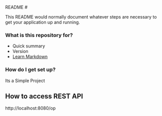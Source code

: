  README #

This README would normally document whatever steps are necessary to get your application up and running.

### What is this repository for? ###


* Quick summary
* Version
* [Learn Markdown](https://bitbucket.org/tutorials/markdowndemo)

### How do I get set up? ###

Its a Simple Project

## How to access REST API ###

http://localhost:8080/op

